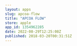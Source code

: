 ```yaml
---
layout: apps
slug: apcoa-flow
title: "APCOA FLOW"
store: apple
app_id: 1354962285
date: 2022-08-29T12:25:08Z
published: 2018-03-20T00:31:51Z
---
```

